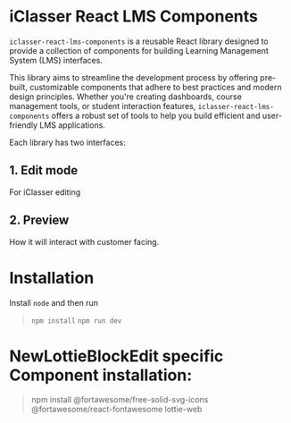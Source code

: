 # iClasser React LMS Components
`iclasser-react-lms-components` is a reusable React library designed to provide a collection of components for building Learning Management System (LMS) interfaces. 

This library aims to streamline the development process by offering pre-built, customizable components that adhere to best practices and modern design principles. Whether you're creating dashboards, course management tools, or student interaction features, `iclasser-react-lms-components` offers a robust set of tools to help you build efficient and user-friendly LMS applications.

Each library has two interfaces:

## 1. Edit mode
For iClasser editing

## 2. Preview
How it will interact with customer facing.


# Installation
Install `node` and then run
> `npm install`
> `npm run dev`


# NewLottieBlockEdit specific Component installation:
> npm install @fortawesome/free-solid-svg-icons @fortawesome/react-fontawesome lottie-web